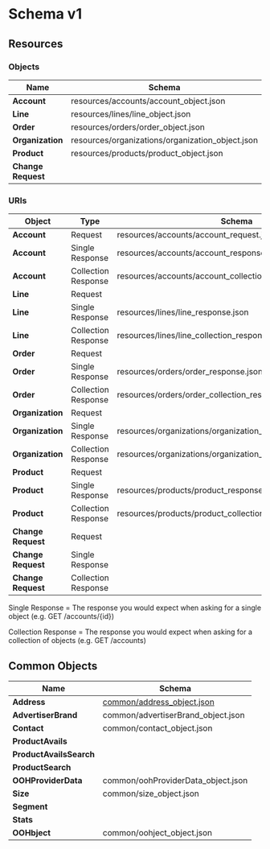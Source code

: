 # Schema v1

## Resources

### Objects

| Name   | Schema |
|--------|--------|
| **Account** | resources/accounts/account_object.json |
| **Line**  | resources/lines/line_object.json |
| **Order** | resources/orders/order_object.json |
| **Organization** |  resources/organizations/organization_object.json |
| **Product** | resources/products/product_object.json |
| **Change Request** | |

### URIs

| Object | Type | Schema |
|--------|------|--------|
| **Account** | Request | resources/accounts/account_request.json |
| **Account** | Single Response |  resources/accounts/account_response.json |
| **Account** | Collection Response | resources/accounts/account_collection_response.json |
| **Line** | Request |   |
| **Line** | Single Response | resources/lines/line_response.json |
| **Line** | Collection Response |  resources/lines/line_collection_response.json |
| **Order** | Request |   |
| **Order** | Single Response |  resources/orders/order_response.json |
| **Order** | Collection Response |  resources/orders/order_collection_response.json |
| **Organization** | Request |   |
| **Organization** | Single Response |  resources/organizations/organization_response.json |
| **Organization** | Collection Response |  resources/organizations/organization_collection_response.json |
| **Product** | Request |   |
| **Product** | Single Response | resources/products/product_response.json |
| **Product** | Collection Response |  resources/products/product_collection_response.json |
| **Change Request** | Request |  |
| **Change Request** | Single Response |  |
| **Change Request** | Collection Response |   |

Single Response = The response you would expect when asking for a single object (e.g. GET /accounts/{id})

Collection Response = The response you would expect when asking for a collection of objects (e.g. GET /accounts)

## Common Objects

| Name |  Schema |
|------|---------|
| **Address** | [common/address_object.json](https://raw.githubusercontent.com/Outsmart-OOH/ooh_open_direct/master/schema/v1/common/address_object.json) |
| **AdvertiserBrand** |  common/advertiserBrand_object.json |
| **Contact** |  common/contact_object.json |
| **ProductAvails** |
| **ProductAvailsSearch** |
| **ProductSearch** |
| **OOHProviderData** |  common/oohProviderData_object.json |
| **Size** | common/size_object.json |
| **Segment** |  |
| **Stats** |  |
| **OOHbject** | common/oohject_object.json |

